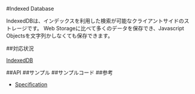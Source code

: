 #Indexed Database

IndexedDBは、インデックスを利用した検索が可能なクライアントサイドのストレージです。
Web Storageに比べて多くのデータを保存でき、Javascript Objectsを文字列かしなくても保存できます。

##対応状況

[IndexedDB](http://caniuse.com/#feat=indexeddb)

##API
##サンプル
##サンプルコード
##参考

- [Specification](http://www.w3.org/TR/IndexedDB/)
